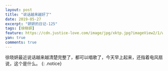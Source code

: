 ```yaml
---
layout: post
title: "说话越来越好了"
date: 2019-05-27
excerpt: "妍妍的日记-125"
tags: [徐晓妍]
feature: https://cdn.justice-love.com/image/jpg/xktp.jpg?imageView2/1/w/1200/h/500
yan: true
comments: true
---
```

徐晓妍最近说话越来越清楚完整了，都可以唱歌了，今天早上起来，还指着电风扇说，这个是什么。
{: .notice}
